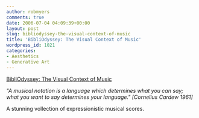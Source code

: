 ```yaml
---
author: robmyers
comments: true
date: 2006-07-04 04:09:39+00:00
layout: post
slug: bibliodyssey-the-visual-context-of-music
title: 'BibliOdyssey: The Visual Context of Music'
wordpress_id: 1021
categories:
- Aesthetics
- Generative Art
---
```


[BibliOdyssey: The Visual Context of Music](http://bibliodyssey.blogspot.com/2006/07/visual-context-of-music.html)  
  
_"A musical notation is a language which determines what you can say;  
what you want to say determines your language." [Cornelius Cardew 1961]_  
  
A stunning vollection of expressionistic musical scores.  


